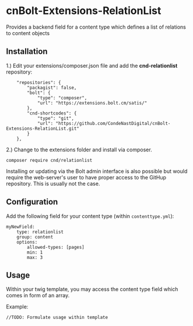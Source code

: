 # cnBolt-Extensions-RelationList

Provides a backend field for a content type which defines a list of relations to content objects


## Installation

1.) Edit your extensions/composer.json file and add the **cnd-relationlist** repository:
```
    "repositories": {
        "packagist": false,
        "bolt": {
            "type": "composer",
            "url": "https://extensions.bolt.cm/satis/"
        },
        "cnd-shortcodes": {
            "type": "git",
            "url": "https://github.com/CondeNastDigital/cnBolt-Extensions-RelationList.git"
        }
    },
```
2.) Change to the extensions folder and install via composer.
```
composer require cnd/relationlist
```
Installing or updating via the Bolt admin interface is also possible but would require the web-server's user to have proper access to the GitHup repository. This is usually not the case.

## Configuration
Add the following field for your content type (within `contenttype.yml`):
```
myNewField:
    type: relationlist
    group: content
    options:
        allowed-types: [pages]
        min: 1
        max: 3
```

## Usage
Within your twig template, you may access the content type field which comes in form of an array.

Example:
```
//TODO: Formulate usage within template
```
